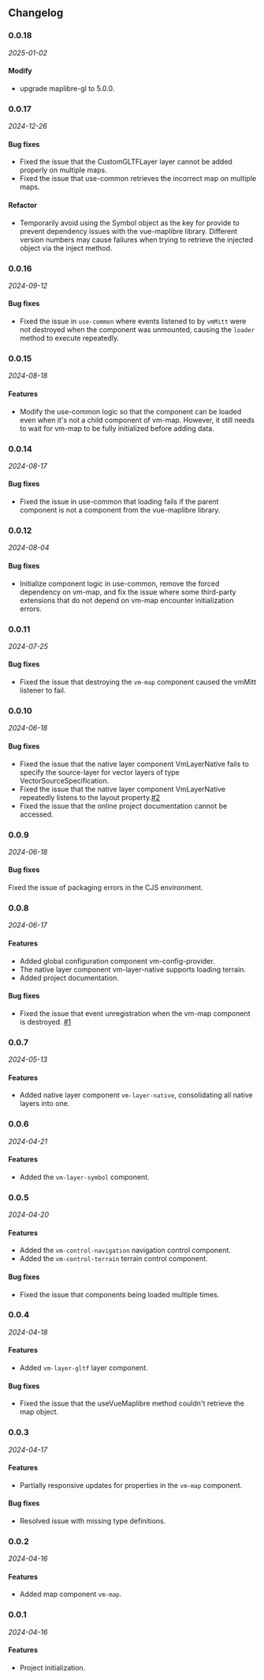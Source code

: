 ## Changelog


### 0.0.18

_2025-01-02_

#### Modify

- upgrade maplibre-gl to 5.0.0.

### 0.0.17

_2024-12-26_

#### Bug fixes

- Fixed the issue that the CustomGLTFLayer layer cannot be added properly on multiple maps.
- Fixed the issue that use-common retrieves the incorrect map on multiple maps.

#### Refactor

- Temporarily avoid using the Symbol object as the key for provide to prevent dependency issues with the vue-maplibre library. Different version numbers may cause failures when trying to retrieve the injected object via the inject method.

### 0.0.16

_2024-09-12_

#### Bug fixes

- Fixed the issue in `use-common` where events listened to by `vmMitt` were not destroyed when the component was unmounted, causing the `loader` method to execute repeatedly.

### 0.0.15

_2024-08-18_

#### Features

- Modify the use-common logic so that the component can be loaded even when it's not a child component of vm-map. However, it still needs to wait for vm-map to be fully initialized before adding data.

### 0.0.14

_2024-08-17_

#### Bug fixes

- Fixed the issue in use-common that loading fails if the parent component is not a component from the vue-maplibre library.

### 0.0.12

_2024-08-04_

#### Bug fixes

- Initialize component logic in use-common, remove the forced dependency on vm-map, and fix the issue where some third-party extensions that do not depend on vm-map encounter initialization errors.

### 0.0.11

_2024-07-25_

#### Bug fixes

- Fixed the issue that destroying the `vm-map` component caused the vmMitt listener to fail.

### 0.0.10

_2024-06-18_

#### Bug fixes

- Fixed the issue that the native layer component VmLayerNative fails to specify the source-layer for vector layers of type VectorSourceSpecification.
- Fixed the issue that the native layer component VmLayerNative repeatedly listens to the layout property.[#2](https://github.com/meteosci/vue-maplibre/issues/2)
- Fixed the issue that the online project documentation cannot be accessed.

### 0.0.9

_2024-06-18_

#### Bug fixes

Fixed the issue of packaging errors in the CJS environment.

### 0.0.8

_2024-06-17_

#### Features

- Added global configuration component vm-config-provider.
- The native layer component vm-layer-native supports loading terrain.
- Added project documentation.

#### Bug fixes

- Fixed the issue that event unregistration when the vm-map component is destroyed. [#1](https://github.com/meteosci/vue-maplibre/issues/1)

### 0.0.7

_2024-05-13_

#### Features

- Added native layer component `vm-layer-native`, consolidating all native layers into one.

### 0.0.6

_2024-04-21_

#### Features

- Added the `vm-layer-symbol` component.

### 0.0.5

_2024-04-20_

#### Features

- Added the `vm-control-navigation` navigation control component.
- Added the `vm-control-terrain` terrain control component.

#### Bug fixes

- Fixed the issue that components being loaded multiple times.

### 0.0.4

_2024-04-18_

#### Features

- Added `vm-layer-gltf` layer component.

#### Bug fixes

- Fixed the issue that the useVueMaplibre method couldn't retrieve the map object.

### 0.0.3

_2024-04-17_

#### Features

- Partially responsive updates for properties in the `vm-map` component.

#### Bug fixes

- Resolved issue with missing type definitions.

### 0.0.2

_2024-04-16_

#### Features

- Added map component `vm-map`.

### 0.0.1

_2024-04-16_

#### Features

- Project initialization.
